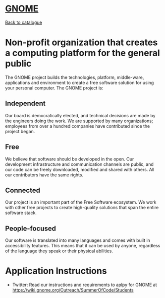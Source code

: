 
# [GNOME](https://www.gnome.org/)

[Back to catalogue](../README.md#gnome)

# Non-profit organization that creates a computing platform for the general public

The GNOME project builds the technologies, platform, middle-ware, applications and environment to create a free software solution for using your personal computer. The GNOME project is:

## Independent

Our board is democratically elected, and technical decisions are made by the engineers doing the work. We are supported by many organizations; employees from over a hundred companies have contributed since the project began.

## Free

We believe that software should be developed in the open. Our development infrastructure and communication channels are public, and our code can be freely downloaded, modified and shared with others. All our contributors have the same rights.

## Connected

Our project is an important part of the Free Software ecosystem. We work with other free projects to create high-quality solutions that span the entire software stack.

## People-focused

Our software is translated into many languages and comes with built in accessibility features. This means that it can be used by anyone, regardless of the language they speak or their physical abilities.

# Application Instructions

* Twitter: Read our instructions and requirements to aplpy for GNOME at https://wiki.gnome.org/Outreach/SummerOfCode/Students